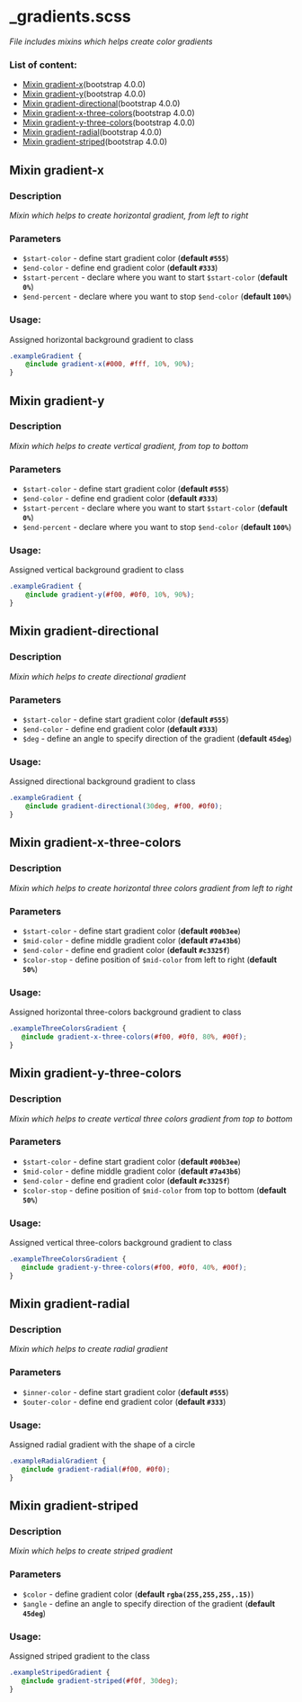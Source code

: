 # _gradients.scss
_File includes mixins which helps create color gradients_

### List of content:

- [Mixin gradient-x](#function-gradient-x)(bootstrap 4.0.0)
- [Mixin gradient-y](#function-gradient-y)(bootstrap 4.0.0)
- [Mixin gradient-directional](#function-gradient-directional)(bootstrap 4.0.0)
- [Mixin gradient-x-three-colors](#function-gradient-x-three-colors)(bootstrap 4.0.0)
- [Mixin gradient-y-three-colors](#function-gradient-y-three-colors)(bootstrap 4.0.0)
- [Mixin gradient-radial](#function-gradient-radial)(bootstrap 4.0.0)
- [Mixin gradient-striped](#function-gradient-striped)(bootstrap 4.0.0)


## Mixin gradient-x

### Description
_Mixin which helps to create horizontal gradient, from left to right_

### Parameters
- `$start-color` - define start gradient color (**default `#555`**)
- `$end-color` - define end gradient color (**default `#333`**)
- `$start-percent` - declare where you want to start `$start-color` (**default `0%`**)
- `$end-percent` - declare where you want to stop `$end-color` (**default `100%`**)

### Usage: 
Assigned horizontal background gradient to class

```scss
.exampleGradient {
    @include gradient-x(#000, #fff, 10%, 90%);
}
```


## Mixin gradient-y

### Description
_Mixin which helps to create vertical gradient, from top to bottom_

### Parameters
- `$start-color` - define start gradient color (**default `#555`**)
- `$end-color` - define end gradient color (**default `#333`**)
- `$start-percent` - declare where you want to start `$start-color` (**default `0%`**)
- `$end-percent` - declare where you want to stop `$end-color` (**default `100%`**)

### Usage: 
Assigned vertical background gradient to class

```scss
.exampleGradient {
    @include gradient-y(#f00, #0f0, 10%, 90%);
}
```


## Mixin gradient-directional

### Description
_Mixin which helps to create directional gradient_

### Parameters
- `$start-color` - define start gradient color (**default `#555`**)
- `$end-color` - define end gradient color (**default `#333`**)
- `$deg` - define an angle to specify direction of the gradient (**default `45deg`**)

### Usage: 
Assigned directional background gradient to class

```scss
.exampleGradient {
    @include gradient-directional(30deg, #f00, #0f0);
}
```


## Mixin gradient-x-three-colors

### Description
_Mixin which helps to create horizontal three colors gradient from left to right_

### Parameters
- `$start-color` - define start gradient color (**default `#00b3ee`**)
- `$mid-color` - define middle gradient color (**default `#7a43b6`**)
- `$end-color` - define end gradient color (**default `#c3325f`**)
- `$color-stop` - define position of `$mid-color` from left to right (**default `50%`**)

### Usage: 
Assigned horizontal three-colors background gradient to class

```scss
.exampleThreeColorsGradient {
   @include gradient-x-three-colors(#f00, #0f0, 80%, #00f);
}
```


## Mixin gradient-y-three-colors

### Description
_Mixin which helps to create vertical three colors gradient from top to bottom_

### Parameters
- `$start-color` - define start gradient color (**default `#00b3ee`**)
- `$mid-color` - define middle gradient color (**default `#7a43b6`**)
- `$end-color` - define end gradient color (**default `#c3325f`**)
- `$color-stop` - define position of `$mid-color` from top to bottom (**default `50%`**)

### Usage: 
Assigned vertical three-colors background gradient to class

```scss
.exampleThreeColorsGradient {
   @include gradient-y-three-colors(#f00, #0f0, 40%, #00f);
}
```


## Mixin gradient-radial

### Description
_Mixin which helps to create radial gradient_

### Parameters
- `$inner-color` - define start gradient color (**default `#555`**)
- `$outer-color` - define end gradient color (**default `#333`**)

### Usage: 
Assigned radial gradient with the shape of a circle

```scss
.exampleRadialGradient {
   @include gradient-radial(#f00, #0f0);
}
```


## Mixin gradient-striped

### Description
_Mixin which helps to create striped gradient_

### Parameters
- `$color` - define gradient color (**default `rgba(255,255,255,.15)`**)
- `$angle` - define an angle to specify direction of the gradient (**default `45deg`**)

### Usage: 
Assigned striped gradient to the class

```scss
.exampleStripedGradient {
   @include gradient-striped(#f0f, 30deg);
}
```
